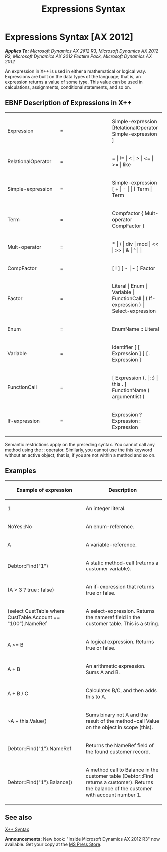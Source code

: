 ﻿---
title: Expressions Syntax
TOCTitle: Expressions Syntax
ms:assetid: c7eb32c3-80c8-434d-afd6-10c72267a24e
ms:mtpsurl: https://msdn.microsoft.com/en-us/library/Aa867076(v=AX.60)
ms:contentKeyID: 35251172
ms.date: 05/18/2015
mtps_version: v=AX.60
---

# Expressions Syntax [AX 2012]


_**Applies To:** Microsoft Dynamics AX 2012 R3, Microsoft Dynamics AX 2012 R2, Microsoft Dynamics AX 2012 Feature Pack, Microsoft Dynamics AX 2012_

An expression in X++ is used in either a mathematical or logical way. Expressions are built on the data types of the language; that is, an expression returns a value of some type. This value can be used in calculations, assignments, conditional statements, and so on.

## EBNF Description of Expressions in X++

<table>
<colgroup>
<col style="width: 33%" />
<col style="width: 33%" />
<col style="width: 33%" />
</colgroup>
<tbody>
<tr class="odd">
<td><p>Expression</p></td>
<td><p>=</p></td>
<td><p>Simple-expression [RelationalOperator Simple-expression ]</p></td>
</tr>
<tr class="even">
<td><p>RelationalOperator</p></td>
<td><p>=</p></td>
<td><p>= | != | &lt; | &gt; | &lt;= | &gt;= | like</p></td>
</tr>
<tr class="odd">
<td><p>Simple-expression</p></td>
<td><p>=</p></td>
<td><p>Simple-expression [ + | - | | ] Term | Term</p></td>
</tr>
<tr class="even">
<td><p>Term</p></td>
<td><p>=</p></td>
<td><p>Compfactor { Mult-operator CompFactor }</p></td>
</tr>
<tr class="odd">
<td><p>Mult-operator</p></td>
<td><p>=</p></td>
<td><p>* | / | div | mod | &lt;&lt; | &gt;&gt; | &amp; | ^ | |</p></td>
</tr>
<tr class="even">
<td><p>CompFactor</p></td>
<td><p>=</p></td>
<td><p>[ ! ] [ - | ~ ] Factor</p></td>
</tr>
<tr class="odd">
<td><p>Factor</p></td>
<td><p>=</p></td>
<td><p>Literal | Enum | Variable | FunctionCall | ( If-expression ) | Select-expression</p></td>
</tr>
<tr class="even">
<td><p>Enum</p></td>
<td><p>=</p></td>
<td><p>EnumName :: Literal</p></td>
</tr>
<tr class="odd">
<td><p>Variable</p></td>
<td><p>=</p></td>
<td><p>Identifier [ [ Expression ] ] [ . Expression ]</p></td>
</tr>
<tr class="even">
<td><p>FunctionCall</p></td>
<td><p>=</p></td>
<td><p>[ Expression (. | ::) | this . ] FunctionName ( argumentlist )</p></td>
</tr>
<tr class="odd">
<td><p>If-expression</p></td>
<td><p>=</p></td>
<td><p>Expression ? Expression : Expression</p></td>
</tr>
</tbody>
</table>


Semantic restrictions apply on the preceding syntax. You cannot call any method using the :: operator. Similarly, you cannot use the this keyword without an active object; that is, if you are not within a method and so on.

## Examples

<table>
<colgroup>
<col style="width: 50%" />
<col style="width: 50%" />
</colgroup>
<thead>
<tr class="header">
<th><p>Example of expression</p></th>
<th><p>Description</p></th>
</tr>
</thead>
<tbody>
<tr class="odd">
<td><p>1</p></td>
<td><p>An integer literal.</p></td>
</tr>
<tr class="even">
<td><p>NoYes::No</p></td>
<td><p>An enum-reference.</p></td>
</tr>
<tr class="odd">
<td><p>A</p></td>
<td><p>A variable-reference.</p></td>
</tr>
<tr class="even">
<td><p>Debtor::Find(&quot;1&quot;)</p></td>
<td><p>A static method-call (returns a customer variable).</p></td>
</tr>
<tr class="odd">
<td><p>(A &gt; 3 ? true : false)</p></td>
<td><p>An if-expression that returns true or false.</p></td>
</tr>
<tr class="even">
<td><p>(select CustTable where CustTable.Account == &quot;100&quot;).NameRef</p></td>
<td><p>A select-expression. Returns the nameref field in the customer table. This is a string.</p></td>
</tr>
<tr class="odd">
<td><p>A &gt;= B</p></td>
<td><p>A logical expression. Returns true or false.</p></td>
</tr>
<tr class="even">
<td><p>A + B</p></td>
<td><p>An arithmetic expression. Sums A and B.</p></td>
</tr>
<tr class="odd">
<td><p>A + B / C</p></td>
<td><p>Calculates B/C, and then adds this to A.</p></td>
</tr>
<tr class="even">
<td><p>~A + this.Value()</p></td>
<td><p>Sums binary not A and the result of the method-call Value on the object in scope (this).</p></td>
</tr>
<tr class="odd">
<td><p>Debtor::Find(&quot;1&quot;).NameRef</p></td>
<td><p>Returns the NameRef field of the found customer record.</p></td>
</tr>
<tr class="even">
<td><p>Debtor::Find(&quot;1&quot;).Balance()</p></td>
<td><p>A method call to Balance in the customer table (Debtor::Find returns a customer). Returns the balance of the customer with account number 1.</p></td>
</tr>
</tbody>
</table>


## See also

[X++ Syntax](x-syntax.md)

  
**Announcements:** New book: "Inside Microsoft Dynamics AX 2012 R3" now available. Get your copy at the [MS Press Store](https://www.microsoftpressstore.com/store/inside-microsoft-dynamics-ax-2012-r3-9780735685109).

